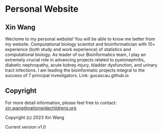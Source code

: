 # Personal Website

## Xin Wang
Weclome to my personal website! You will be able to know me better from my website.
Computational biology scientist and bioinformatician with 10+ experience (both study and work experience) of statistics and computational biology. 
As leader of our Bioinformatics team, I play an extremely crucial role in advancing projects related to pyelonephritis, diabetic nephropathy, acute kidney injury, bladder dysfunction, and urinary tract infections.
I am leading the bioinformatic projects integral to the success of 7 principal investigators. 
Link: gucascau.github.io

## Copyright
For more detail information, please feel free to contact: xin.wang@nationwidechildrens.org

Copyright (c) 2023 Xin Wang

Current version v1.0
